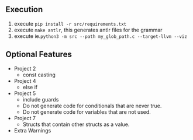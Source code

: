 ## Execution
1. execute `pip install -r src/requirements.txt`
2. execute `make antlr`, this generates antlr files for the grammar
3. execute ie.`python3 -m src --path my_glob_path.c --target-llvm --viz`
## Optional Features
* Project 2
  * const casting
* Project 4
  * else if
* Project 5
  * include guards
  * Do not generate code for conditionals that are never true.
  * Do not generate code for variables that are not used.
* Project 7
  * Structs that contain other structs as a value.
* Extra Warnings